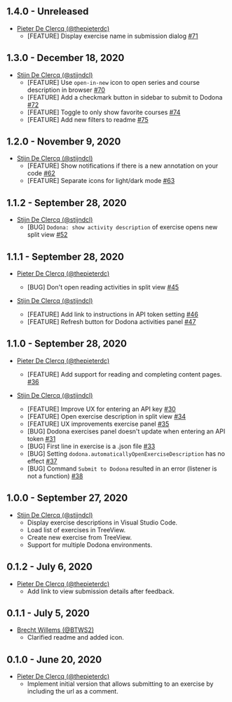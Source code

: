 ## 1.4.0 - Unreleased
* [Pieter De Clercq (@thepieterdc)](https://github.com/thepieterdc)
  * [FEATURE] Display exercise name in submission dialog [#71](https://github.com/thepieterdc/dodona-plugin-vscode/issues/71)


## 1.3.0 - December 18, 2020
* [Stijn De Clercq (@stijndcl)](https://github.com/stijndcl)
  * [FEATURE] Use `open-in-new` icon to open series and course description in browser [#70](https://github.com/thepieterdc/dodona-plugin-vscode/issues/70)
  * [FEATURE] Add a checkmark button in sidebar to submit to Dodona [#72](https://github.com/thepieterdc/dodona-plugin-vscode/issues/72)
  * [FEATURE] Toggle to only show favorite courses [#74](https://github.com/thepieterdc/dodona-plugin-vscode/issues/74)
  * [FEATURE] Add new filters to readme [#75](https://github.com/thepieterdc/dodona-plugin-vscode/issues/75)

## 1.2.0 - November 9, 2020
* [Stijn De Clercq (@stijndcl)](https://github.com/stijndcl)
  * [FEATURE] Show notifications if there is a new annotation on your code [#62](https://github.com/thepieterdc/dodona-plugin-vscode/issues/62)
  * [FEATURE] Separate icons for light/dark mode [#63](https://github.com/thepieterdc/dodona-plugin-vscode/issues/63)

## 1.1.2 - September 28, 2020
* [Stijn De Clercq (@stijndcl)](https://github.com/stijndcl)
  * [BUG] `Dodona: show activity description` of exercise opens new split view [#52](https://github.com/thepieterdc/dodona-plugin-vscode/issues/52)

## 1.1.1 - September 28, 2020
* [Pieter De Clercq (@thepieterdc)](https://github.com/thepieterdc)
  * [BUG] Don't open reading activities in split view [#45](https://github.com/thepieterdc/dodona-plugin-vscode/issues/45)

* [Stijn De Clercq (@stijndcl)](https://github.com/stijndcl)
  * [FEATURE] Add link to instructions in API token setting [#46](https://github.com/thepieterdc/dodona-plugin-vscode/issues/46)
  * [FEATURE] Refresh button for Dodona activities panel [#47](https://github.com/thepieterdc/dodona-plugin-vscode/issues/47)

## 1.1.0 - September 28, 2020
* [Pieter De Clercq (@thepieterdc)](https://github.com/thepieterdc)
  * [FEATURE] Add support for reading and completing content pages. [#36](https://github.com/thepieterdc/dodona-plugin-vscode/issues/36)

* [Stijn De Clercq (@stijndcl)](https://github.com/stijndcl)
  * [FEATURE] Improve UX for entering an API key [#30](https://github.com/thepieterdc/dodona-plugin-vscode/issues/30)
  * [FEATURE] Open exercise description in split view [#34](https://github.com/thepieterdc/dodona-plugin-vscode/issues/34)
  * [FEATURE] UX improvements exercise panel [#35](https://github.com/thepieterdc/dodona-plugin-vscode/issues/35)
  * [BUG] Dodona exercises panel doesn't update when entering an API token [#31](https://github.com/thepieterdc/dodona-plugin-vscode/issues/31)
  * [BUG] First line in exercise is a .json file [#33](https://github.com/thepieterdc/dodona-plugin-vscode/issues/33)
  * [BUG] Setting `dodona.automaticallyOpenExerciseDescription` has no effect [#37](https://github.com/thepieterdc/dodona-plugin-vscode/issues/37)
  * [BUG] Command `Submit to Dodona` resulted in an error (listener is not a function) [#38](https://github.com/thepieterdc/dodona-plugin-vscode/issues/38)

## 1.0.0 - September 27, 2020
* [Stijn De Clercq (@stijndcl)](https://github.com/stijndcl)
  * Display exercise descriptions in Visual Studio Code.
  * Load list of exercises in TreeView.
  * Create new exercise from TreeView.
  * Support for multiple Dodona environments.

## 0.1.2 - July 6, 2020

* [Pieter De Clercq (@thepieterdc)](https://github.com/thepieterdc)
  * Add link to view submission details after feedback.

## 0.1.1 - July 5, 2020

* [Brecht Willems (@BTWS2)](https://github.com/BTWS2)
  * Clarified readme and added icon.

## 0.1.0 - June 20, 2020

* [Pieter De Clercq (@thepieterdc)](https://github.com/thepieterdc)
  * Implement initial version that allows submitting to an exercise by including the url as a comment.

